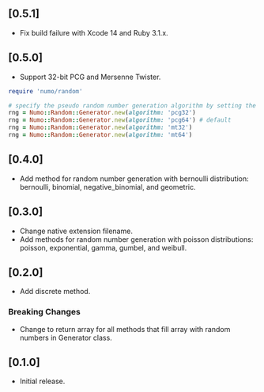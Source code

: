 ## [0.5.1]

- Fix build failure with Xcode 14 and Ruby 3.1.x.

## [0.5.0]

- Support 32-bit PCG and Mersenne Twister.

```ruby
require 'numo/random'

# specify the pseudo random number generation algorithm by setting the algorithm argument of constructor.
rng = Numo::Random::Generator.new(algorithm: 'pcg32')
rng = Numo::Random::Generator.new(algorithm: 'pcg64') # default
rng = Numo::Random::Generator.new(algorithm: 'mt32')
rng = Numo::Random::Generator.new(algorithm: 'mt64')
```

## [0.4.0]

- Add method for random number generation with bernoulli distribution: bernoulli, binomial, negative_binomial, and geometric.

## [0.3.0]

- Change native extension filename.
- Add methods for random number generation with poisson distributions: poisson, exponential, gamma, gumbel, and weibull.

## [0.2.0]

- Add discrete method.

### Breaking Changes

- Change to return array for all methods that fill array with random numbers in Generator class.

## [0.1.0]

- Initial release.
